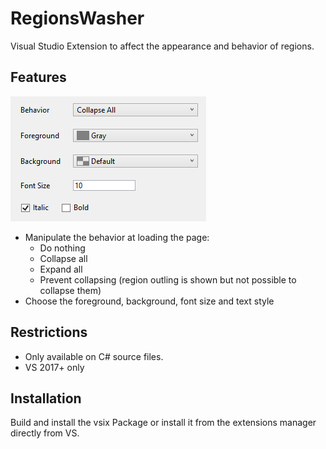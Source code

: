 # RegionsWasher
Visual Studio Extension to affect the appearance and behavior of regions.

## Features
![Options Page](Options.png "Options Page")

* Manipulate the behavior at loading the page:
  * Do nothing
  * Collapse all
  * Expand all
  * Prevent collapsing (region outling is shown but not possible to collapse them)
* Choose the foreground, background, font size and text style

##  Restrictions
* Only available on C# source files.
* VS 2017+ only

## Installation
Build and install the vsix Package or install it from the extensions manager directly from  VS.